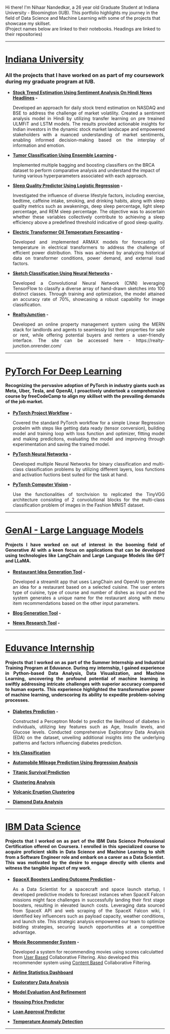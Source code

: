 Hi there! I'm Nihaar Nandedkar, a 26 year old Graduate Student at Indiana University - Bloomington (IUB). This portfolio highlights my journey in the field of Data Science and Machine Learning with some of the projects that showcase my skillset.<br>
(Project names below are linked to their notebooks. Headings are linked to their repositories)

---
# [<ins>Indiana University</ins>](https://github.com/nihaarn97/IUB_Projects)
### All the projects that I have worked on as part of my coursework during my graduate program at IUB.
* **[<ins>Stock Trend Estimation Using Sentiment Analysis On Hindi News Headlines</ins>](https://github.com/nihaarn97/LING-L545/tree/master/05_Project) -**
  
  <p align="justify">Developed an approach for daily stock trend estimation on NASDAQ and BSE to address the challenge of market volatility. Created a sentiment analysis model in Hindi by utilizing transfer learning on pre treained ULMFiT and LSTM models. The results provided actionable insights for Indian investors in the dynamic stock market landscape and empowered stakeholders with a nuanced understanding of market sentiments, enabling informed decision-making based on the interplay of information and emotion.</p>
* **[<ins>Tumor Classification Using Ensemble Learning</ins>](https://github.com/nihaarn97/IUB_Projects/tree/main/Tumor%20Classification%20Ensemble) -**
  
  Implemented multiple bagging and boosting classifiers on the BRCA dataset to perform comparative analysis and understand the impact of tuning various hyperparameters associated with each approach.
* **[<ins>Sleep Quality Predictor Using Logistic Regression</ins>](https://github.com/nihaarn97/IUB_Projects/tree/main/Sleep%20Quality%20Predictor) -**
  
  <p align="justify">Investigated the influence of diverse lifestyle factors, including exercise, bedtime, caffeine intake, smoking, and drinking habits, along with sleep quality metrics such as awakenings, deep sleep percentage, light sleep percentage, and REM sleep percentage. The objective was to ascertain whether these variables collectively contribute to achieving a sleep efficiency above a predefined threshold indicative of good sleep quality.</p>
* **[<ins>Electric Transformer Oil Temperature Forecasting</ins>](https://github.com/nihaarn97/IUB_Projects/tree/main/Electric%20Transformer%20Forecasting) -**
  
  <p align="justify">Developed and implemented ARMAX models for forecasting oil temperature in electrical transformers to address the challenge of efficient power distribution. This was achieved by analyzing historical data on transformer conditions, power demand, and external load factors.</p>
 
* **[<ins>Sketch Classification Using Neural Networks</ins>](https://github.com/nihaarn97/IUB_Projects/tree/main/Sketch%20Classification%20NN) -**
  
  <p align="justify">Developed a Convolutional Neural Network (CNN) leveraging TensorFlow to classify a diverse array of hand-drawn sketches into 100 distinct classes. Through training and optimization, the model attained an accuracy rate of 70%, showcasing a robust capability for image classification.</p>
* **[<ins>RealtyJunction</ins>](https://github.com/anujmahajan98/Realty-Junction---Real-Estate-Contractor/tree/abhishek) -**
  
  <p align="justify">Developed an online property management system using the MERN stack for landlords and agents to seamlessly list their properties for sale or rent, while offering potential buyers and renters a user-friendly interface. The site can be accessed here - https://realty-junction.onrender.com/ </p>

---
# [<ins>PyTorch For Deep Learning</ins>](https://github.com/nihaarn97/PyTorch_DeepLearning)
<h4 align="justify">Recognizing the pervasive adoption of PyTorch in industry giants such as Meta, Uber, Tesla, and OpenAI, I proactively undertook a comprehensive course by freeCodeCamp to align my skillset with the prevailing demands of the job market.</h4>

* **[<ins>PyTorch Project Workflow</ins>](https://github.com/nihaarn97/PyTorch_DeepLearning/blob/main/PyTorch_Workflow.ipynb) -**
  
  <p align="justify">Covered the standard PyTorch workflow for a simple Linear Regression probelm with steps like getting data ready (tensor conversion), building model and training loop with loss function and optimizer, fitting model and making predicitons, evaluating the model and improving through experimentation and saving the trained model.</p>
* **[<ins>PyTorch Neural Networks</ins>](https://github.com/nihaarn97/PyTorch_DeepLearning/blob/main/PyTorch_Neural_Network.ipynb) -**
  
  <p align="justify">Developed multiple Neural Networks for binary classification and multi-class classification problems by utilizing different layers, loss functions and activation fuctions best suited for the task at hand.</p>
* **[<ins>PyTorch Computer Vision</ins>](https://github.com/nihaarn97/PyTorch_DeepLearning/blob/main/PyTorch_Computer_Vision.ipynb) -**
  
  <p align="justify">Use the functionalities of torchvision to replicated the TinyVGG architecture consisting of 2 convolutional blocks for the multi-class classification problem of images in the Fashion MNIST dataset.</p>

---
# [<ins>GenAI - Large Language Models</ins>](https://github.com/nihaarn97/GenAI_LLM)
<h4 align="justify">Projects I have worked on out of interest in the booming field of Generative AI with a keen focus on applications that can be developed using technologies like LangChain and Large Language Models like GPT and LLaMA.</h4>

* **[<ins>Restaurant Idea Generation Tool</ins>](https://github.com/nihaarn97/PyTorch_DeepLearning/blob/main/PyTorch_Workflow.ipynb) -**
  
  <p align="justify">Developed a streamlit app that uses LangChain and OpenAI to generate an idea for a restaurant based on a selected cuisine. The user enters type of cuisine, type of course and number of dishes as input and the system generates a unique name for the restaurant along with menu item recommendations based on the other input parameters.</p>

* **[<ins>Blog Generation Tool</ins>]() -**
* **[<ins>News Research Tool</ins>]() -**

---
# [<ins>Eduvance Internship</ins>](https://github.com/nihaarn97/Eduvance_Notebooks)
<h4 align="justify">Projects that I worked on as part of the Summer Internship and Industrial Training Program at Eduvance. During my internship, I gained experience in Python-based Data Analysis, Data Visualization, and Machine Learning, uncovering the profound potential of machine learning in swiftly addressing intricate challenges with superior accuracy compared to human experts. This experience highlighted the transformative power of machine learning, underscoring its ability to expedite problem-solving processes.</h4>

* **[<ins>Diabetes Prediction</ins>](https://github.com/nihaarn97/Eduvance_Notebooks/blob/main/Perceptron_Diabetes_Predict.ipynb) -**

   <p align="justify">Constructed a Perceptron Model to predict the likelihood of diabetes in individuals, utilizing key features such as Age, Insulin levels, and Glucose levels. Conducted comprehensive Exploratory Data Analysis (EDA) on the dataset, unveiling additional insights into the underlying patterns and factors influencing diabetes prediction.</p>
* **[<ins>Iris Classification</ins>](https://github.com/nihaarn97/Eduvance_Notebooks/blob/main/Iris_Classification_Tree.ipynb)**
* **[<ins>Automobile Mileage Prediction Using Regression Analysis</ins>](https://github.com/nihaarn97/Eduvance_Notebooks/blob/main/Regression_Automobile_MPG.ipynb)**
* **[<ins>Titanic Survival Prediction</ins>](https://github.com/nihaarn97/Eduvance_Notebooks/blob/main/Titanic_Survival_Modelling.ipynb)**
* **[<ins>Clustering Analysis</ins>](https://github.com/nihaarn97/Eduvance_Notebooks/blob/main/Clustering_Analysis_KMeans.ipynb)**
* **[<ins>Volcanic Eruption Clustering</ins>](https://github.com/nihaarn97/Eduvance_Notebooks/blob/main/Volcanic_Eruption_Cluster.ipynb)**
* **[<ins>Diamond Data Analysis</ins>](https://github.com/nihaarn97/Eduvance_Notebooks/blob/main/Diamond_Data_Analysis.ipynb)**

---
# [<ins>IBM Data Science</ins>](https://github.com/nihaarn97/IBM_Data_Science)
<h4 align="justify">Projects that I worked on as part of the IBM Data Science Professional Certification offered on Coursera. I enrolled in this specialized course to acquire proficient skills in Data Science and Machine Learning to shift from a Software Engineer role and embark on a career as a Data Scientist. This was motivated by the desire to engage directly with clients and witness the tangible impact of my work.</h4>

* **[<ins>SpaceX Boosters Landing Outcome Prediction</ins>](https://github.com/nihaarn97/IBM_Data_Science/blob/main/Capstone/SpaceX_Machine_Learning.ipynb) -**

   <p align="justify">As a Data Scientist for a spacecraft and space launch startup, I  developed predictive models to forecast instances when SpaceX Falcon missions might face challenges in successfully landing their first stage boosters, resulting in elevated launch costs. Leveraging data sourced from SpaceX API and web scraping of the SpaceX Falcon wiki, I identified key influencers such as payload capacity, weather conditions, and launch site. This strategic analysis empowered our team to optimize bidding strategies, securing launch opportunities at a competitive advantage.</p>
* **[<ins>Movie Recommender System</ins>](https://github.com/nihaarn97/IBM_Data_Science/blob/main/Course%209%20-%20Machine%20Learning/Movies_UserCF_RecSys.ipynb) -**

    Developed a system for recommending movies using scores calculatted from [<ins>User Based</ins>](https://github.com/nihaarn97/IBM_Data_Science/blob/main/Course%209%20-%20Machine%20Learning/Movies_UserCF_RecSys.ipynb) Collaborative Filtering. Also developed this recommender system using [<ins>Content Based</ins>](https://github.com/nihaarn97/IBM_Data_Science/blob/main/Course%209%20-%20Machine%20Learning/Movies_ContentCF_RecSys.ipynb) Collaborative Filtering.
* **[<ins>Airline Statistics Dashboard</ins>](https://github.com/nihaarn97/IBM_Data_Science/blob/main/Course%208%20-%20Data%20Visualization/Dashboard_Airline_Stats.ipynb)**
* **[<ins>Exploratory Data Analysis</ins>](https://github.com/nihaarn97/IBM_Data_Science/blob/main/Course%207%20-%20Data%20Analysis/Automobile_EDA.ipynb)**
* **[<ins>Model Evaluation And Refinement</ins>](https://github.com/nihaarn97/IBM_Data_Science/blob/main/Course%207%20-%20Data%20Analysis/Automobile_Model_Eval.ipynb)**
* **[<ins>Housing Price Predictor</ins>](https://github.com/nihaarn97/IBM_Data_Science/blob/main/Course%207%20-%20Data%20Analysis/Housing_Wrangling_EDA_Eval.ipynb)**
* **[<ins>Loan Approval Predictor</ins>](https://github.com/nihaarn97/IBM_Data_Science/blob/main/Course%209%20-%20Machine%20Learning/Loan_Status_Supervised.ipynb)**
* **[<ins>Temperature Anomaly Detection</ins>](https://github.com/nihaarn97/IBM_Data_Science/blob/main/Course%209%20-%20Machine%20Learning/Weather_Station_Cluster.ipynb)**

---
 
